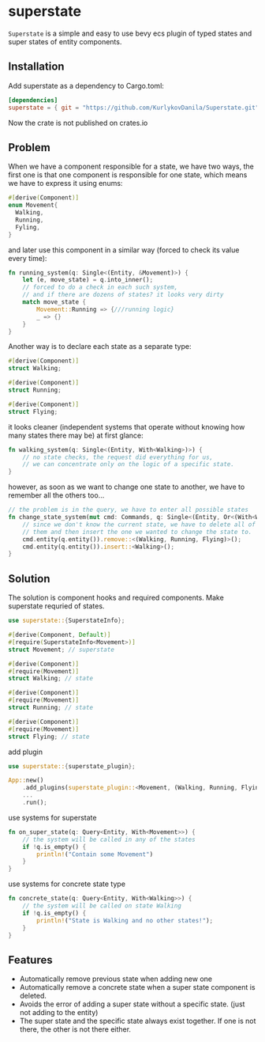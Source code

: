 # superstate

`Superstate` is a simple and easy to use bevy ecs plugin of typed states and super states of entity components.

## Installation
Add superstate as a dependency to Cargo.toml:
```toml
[dependencies]
superstate = { git = "https://github.com/KurlykovDanila/Superstate.git" }
```
Now the crate is not published on crates.io

## Problem
When we have a component responsible for a state, we have two ways, the first one is that one component is responsible for one state, which means we have to express it using enums:
```rust
#[derive(Component)]
enum Movement{
  Walking,
  Running,
  Fyling,
}
```
and later use this component in a similar way (forced to check its value every time):
```rust
fn running_system(q: Single<(Entity, &Movement)>) {
    let (e, move_state) = q.into_inner();
    // forced to do a check in each such system, 
    // and if there are dozens of states? it looks very dirty
    match move_state {
        Movement::Running => {///running logic}
        _ => {}
    }
} 
```
Another way is to declare each state as a separate type: 
```rust
#[derive(Component)]
struct Walking;

#[derive(Component)]
struct Running;

#[derive(Component)]
struct Flying;
```
it looks cleaner (independent systems that operate without knowing how many states there may be) at first glance:
```rust
fn walking_system(q: Single<(Entity, With<Walking>)>) {
    // no state checks, the request did everything for us,
    // we can concentrate only on the logic of a specific state.
} 

```
however, as soon as we want to change one state to another, we have to remember all the others too...
```rust
// the problem is in the query, we have to enter all possible states
fn change_state_system(mut cmd: Commands, q: Single<(Entity, Or<(With<Walking>, With<Running>, With<Flying>)>)>) {
    // since we don't know the current state, we have to delete all of
    // them and then insert the one we wanted to change the state to.
    cmd.entity(q.entity()).remove::<(Walking, Running, Flying)>();
    cmd.entity(q.entity()).insert::<Walking>();
} 
```

## Solution
The solution is component hooks and required components. Make superstate requried of states.
```rust
use superstate::{SuperstateInfo};

#[derive(Component, Default)]
#[require(SuperstateInfo<Movement>)]
struct Movement; // superstate

#[derive(Component)]
#[require(Movement)]
struct Walking; // state

#[derive(Component)]
#[require(Movement)]
struct Running; // state

#[derive(Component)]
#[require(Movement)]
struct Flying; // state
```
add plugin
```rust
use superstate::{superstate_plugin};

App::new()
    .add_plugins(superstate_plugin::<Movement, (Walking, Running, Flying)>)
    ...
    .run();
```
use systems for superstate
```rust
fn on_super_state(q: Query<Entity, With<Movement>>) {
    // the system will be called in any of the states
    if !q.is_empty() {
        println!("Contain some Movement")
    }
}
```
use systems for concrete state type
```rust
fn concrete_state(q: Query<Entity, With<Walking>>) {
    // the system will be called on state Walking
    if !q.is_empty() {
        println!("State is Walking and no other states!");
    }
}
```
## Features
- Automatically remove previous state when adding new one
- Automatically remove a concrete state when a super state component is deleted.
- Avoids the error of adding a super state without a specific state. (just not adding to the entity)
- The super state and the specific state always exist together. If one is not there, the other is not there either.
